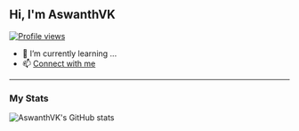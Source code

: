 ## Hi, I'm AswanthVK
[![Profile views](https://komarev.com/ghpvc/?username=AswanthVK&label=Profile%20views)](https://github.com/AswanthVK)
- 🌱 I’m currently learning ...
- 📫 [Connect with me](https://telegram.dog/AswanthVK)
---
### My Stats
![AswanthVK's GitHub stats](https://github-readme-stats.vercel.app/api?username=AswanthVK&show_icons=true&theme=radical)
